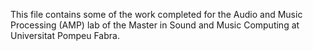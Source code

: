 This file contains some of the work completed for the Audio and Music Processing (AMP) lab of the Master in Sound and Music Computing at Universitat Pompeu Fabra.
